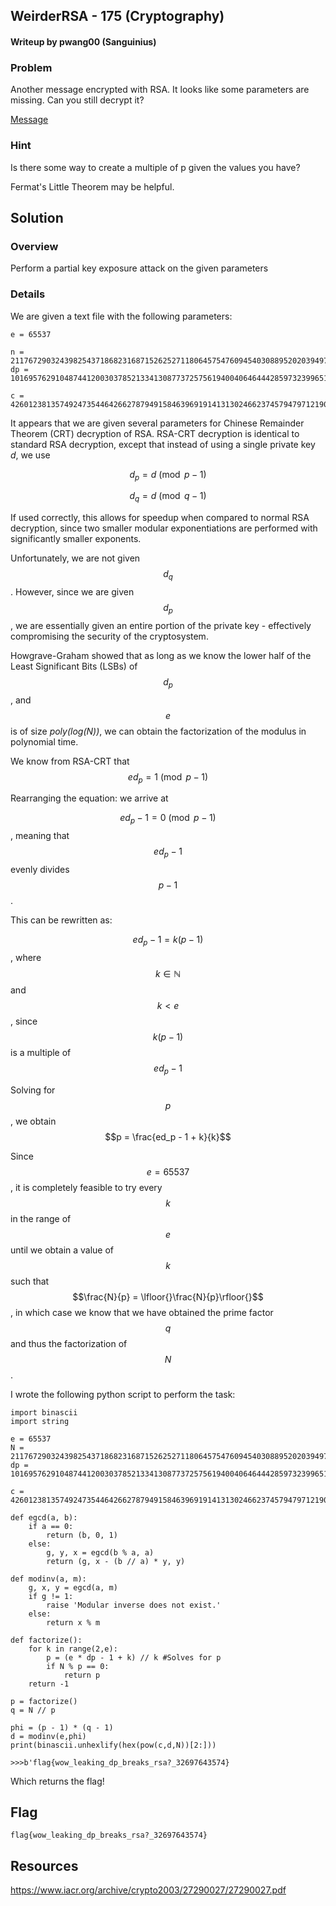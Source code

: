 ## WeirderRSA - 175 (Cryptography)

#### Writeup by pwang00 (Sanguinius)



### Problem

Another message encrypted with RSA. It looks like some parameters are missing. Can you still decrypt it?

[Message](https://webshell2017.picoctf.com/static/7b8498694279da845b09e10587e432b1/clue.txt)

### Hint

Is there some way to create a multiple of p given the values you have?

Fermat's Little Theorem may be helpful.

## Solution

### Overview

Perform a partial key exposure attack on the given parameters

### Details

We are given a text file with the following parameters:

```
e = 65537

n = 211767290324398254371868231687152625271180645754760945403088952020394972457469805823582174761387551992017650132806887143281743839388543576204324782920306260516024555364515883886110655807724459040458316068890447499547881914042520229001396317762404169572753359966034696955079260396682467936073461651616640916909
dp = 10169576291048744120030378521334130877372575619400406464442859732399651284965479823750811638854185900836535026290910663113961810650660236370395359445734425

c = 42601238135749247354464266278794915846396919141313024662374579479712190675096500801203662531952565488623964806890491567595603873371264777262418933107257283084704170577649264745811855833366655322107229755242767948773320530979935167331115009578064779877494691384747024161661024803331738931358534779829183671004
```

It appears that we are given several parameters for Chinese Remainder Theorem \(CRT\) decryption of RSA.  RSA-CRT decryption is identical to standard RSA decryption, except that instead of using a single private key $d$, we use

$$d_p = d \pmod{p-1}$$

$$d_q = d \pmod{q-1}$$

If used correctly, this allows for speedup when compared to normal RSA decryption, since two smaller modular exponentiations are performed with significantly smaller exponents.

Unfortunately, we are not given $$d_q$$. However, since we are given $$d_p$$, we are essentially given an entire portion of the private key - effectively compromising the security of the cryptosystem.

Howgrave-Graham showed that as long as we know the lower half of the Least Significant Bits (LSBs) of $$d_p$$, and $$e$$ is of size *poly(log(N))*, we can obtain the factorization of the modulus in polynomial time.  

We know from RSA-CRT that $$ed_p = 1 \pmod{p-1}$$

Rearranging the equation: we arrive at

$$ed_p - 1 = 0\pmod{p-1}$$, meaning that $$ed_p - 1$$ evenly divides $$p-1$$.

This can be rewritten as:

$$ed_p - 1 = k(p-1)$$, where $$k\in\mathbb{N}$$ and $$k < e$$, since $$k(p-1)$$ is a multiple of  $$ed_p - 1$$

Solving for $$p$$, we obtain $$p = \frac{ed_p - 1 + k}{k}$$

Since $$e = 65537$$, it is completely feasible to try every $$k$$ in the range of $$e$$ until we obtain a value of $$k$$ such that $$\frac{N}{p} = \lfloor{}\frac{N}{p}\rfloor{}$$, in which case we know that we have obtained the prime factor $$q$$ and thus the factorization of $$N$$.

I wrote the following python script to perform the task:

    import binascii
    import string

    e = 65537
    N = 211767290324398254371868231687152625271180645754760945403088952020394972457469805823582174761387551992017650132806887143281743839388543576204324782920306260516024555364515883886110655807724459040458316068890447499547881914042520229001396317762404169572753359966034696955079260396682467936073461651616640916909
    dp = 10169576291048744120030378521334130877372575619400406464442859732399651284965479823750811638854185900836535026290910663113961810650660236370395359445734425

    c = 42601238135749247354464266278794915846396919141313024662374579479712190675096500801203662531952565488623964806890491567595603873371264777262418933107257283084704170577649264745811855833366655322107229755242767948773320530979935167331115009578064779877494691384747024161661024803331738931358534779829183671004

    def egcd(a, b):
        if a == 0:
            return (b, 0, 1)
        else:
            g, y, x = egcd(b % a, a)
            return (g, x - (b // a) * y, y)

    def modinv(a, m):
        g, x, y = egcd(a, m)
        if g != 1:
            raise 'Modular inverse does not exist.'
        else:
            return x % m

    def factorize():
        for k in range(2,e):
            p = (e * dp - 1 + k) // k #Solves for p
            if N % p == 0:
                return p
        return -1

    p = factorize()
    q = N // p

    phi = (p - 1) * (q - 1)
    d = modinv(e,phi)
    print(binascii.unhexlify(hex(pow(c,d,N))[2:]))

    >>>b'flag{wow_leaking_dp_breaks_rsa?_32697643574}

Which returns the flag!

## Flag

    flag{wow_leaking_dp_breaks_rsa?_32697643574}

## Resources

https://www.iacr.org/archive/crypto2003/27290027/27290027.pdf
